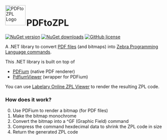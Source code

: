 <img src="https://raw.githubusercontent.com/sungaila/PDFtoZPL/master/Icon.png" align="left" width="64" height="64" alt="PDFtoZPL Logo">

# PDFtoZPL
[![NuGet version](https://img.shields.io/nuget/v/PDFtoZPL.svg?style=flat-square)](https://www.nuget.org/packages/PDFtoZPL/)
[![NuGet downloads](https://img.shields.io/nuget/dt/PDFtoZPL.svg?style=flat-square)](https://www.nuget.org/packages/PDFtoZPL/)
[![GitHub license](https://img.shields.io/github/license/sungaila/PDFtoZPL?style=flat-square)](https://github.com/sungaila/PDFtoZPL/blob/master/LICENSE)

A .NET library to convert [PDF files](https://en.wikipedia.org/wiki/PDF) (and bitmaps) into [Zebra Programming Language commands](https://en.wikipedia.org/wiki/Zebra_(programming_language)).

This .NET library is built on top of
* [PDFium](https://pdfium.googlesource.com/pdfium/) (native PDF renderer)
* [PdfiumViewer](https://github.com/pvginkel/PdfiumViewer) (wrapper for PDFium)

You can use [Labelary Online ZPL Viewer](http://labelary.com/viewer.html) to render the resulting ZPL code.

### How does it work?
0. Use PDFium to render a bitmap (for PDF files)
1. Make the bitmap monochrome
2. Convert the bitmap into a ^GF (Graphic Field) command
3. Compress the command hexdecimal data to shrink the ZPL code in size
4. Return the generated ZPL code